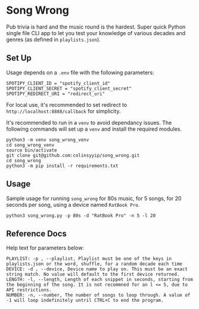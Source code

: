 # Song Wrong
Pub trivia is hard and the music round is the hardest. Super quick Python single file CLI app to let you test your knowledge of various decades and genres (as defined in `playlists.json`). 

## Set Up
Usage depends on a `.env` file with the following parameters:
```
SPOTIPY_CLIENT_ID = "spotify_client_id"
SPOTIPY_CLIENT_SECRET = "spotify_client_secret"
SPOTIPY_REDIRECT_URI = "redirect_uri"
```
For local use, it's recommended to set redirect to `http://localhost:8888/callback` for simplicity.

It's recommended to run in a `venv` to avoid dependancy issues. The following commands will set up a `venv` and install the required modules.

```
python3 -m venv song_wrong_venv
cd song_wrong_venv
source bin/activate
git clone git@github.com:colinsyyip/song_wrong.git
cd song_wrong
python3 -m pip install -r requirements.txt
```

## Usage
Sample usage for running `song_wrong` for 80s music, for 5 songs, for 20 seconds per song, using a device named `RatBook Pro`.
```
python3 song_wrong.py -p 80s -d "RatBook Pro" -n 5 -l 20
```

## Reference Docs
Help text for parameters below: 
```
PLAYLIST: -p , --playlist, Playlist must be one of the keys in playlists.json or the word, shuffle, for a random decade each time
DEVICE: -d , --device, Device name to play on. This must be an exact string match. No value will default to the first device returned.
LENGTH: -l, --length, Length of each snippet in seconds, starting from the beginning of the song. It is not recommned for an l <= 5, due to API restrictions.
NUMBER: -n, --number, The number of songs to loop through. A value of -1 will loop indefinitely untril CTRL+C to end the program.
```
